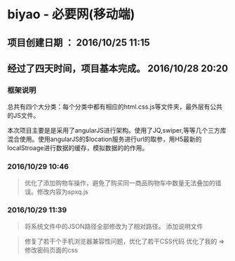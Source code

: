 # biyao - 必要网(移动端)


## 项目创建日期 ： 2016/10/25 11:15

## 经过了四天时间，项目基本完成。 2016/10/28 20:20



### 框架说明

总共有四个大分类：每个分类中都有相应的html.css.js等文件夹，最外层有公共的JS文件。

本次项目主要是是采用了angularJS进行架构。使用了JQ,swiper,等等几个三方库混合使用。使用angularJS的$location服务进行url的取参，用H5最新的localStroage进行数据的缓存，模拟数据的的作用。


### 2016/10/29 10:46
> 优化了添加购物车操作，避免了购买同一商品购物车中数量无法叠加的错误。修改内容为spxq.js

### 2016/10/29 11:39
> 将系统文件中的JSON路径全部修改为了相对路径。
> 添加说明文件

> 修复了若干个手机浏览器兼容性问题，优化了若干CSS代码
> 优化了我的 => 修改密码页面的css

